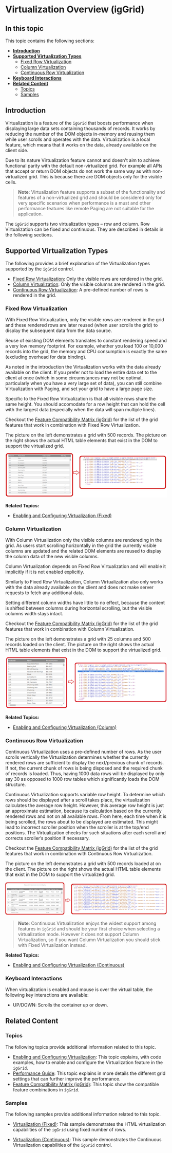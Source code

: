 ﻿<!--
|metadata|
{
    "fileName": "iggrid-virtualization-overview",
    "controlName": "igGrid",
    "tags": []
}
|metadata|
-->

# Virtualization Overview (igGrid)


## In this topic

This topic contains the following sections:

-   [**Introduction**](#introduction)
-   [**Supported Virtualization Types**](#supported_virtualization_types)
	-   [Fixed Row Virtualization](#fixed-row)
	-   [Column Virtualization](#column)
	-   [Continuous Row Virtualization](#continuous)
-   [**Keyboard Interactions**](#keyboard-interactions)
-   [**Related Content**](#related-content)
    -   [Topics](#topics)
	-   [Samples](#samples)

## <a id="introduction"></a> Introduction

Virtualization is a feature of the `igGrid` that boosts performance when displaying large data sets containing thousands of records. It works by reducing the number of the DOM objects in-memory and reusing them while user scrolls and operates with the data. Virtualization is a local feature, which means that it works on the data, already available on the client side.

Due to its nature Virtualization feature cannot and doesn't aim to achieve functional parity with the default non-virtualized grid. For example all APIs that accept or return DOM objects do not work the same way as with non-virtualized grid. This is because there are DOM objects only for the visible cells. 

> **Note**: Virtualization feature supports a subset of the functionality and features of a non-virtualized grid and should be considered only for very specific scenarios when performance is a must and other performance features like remote Paging are not suitable for the application.

The `igGrid` supports two virtualization types – row and column. Row Virtualization can be fixed and continuous. They are described in details in the following sections.

## <a id="supported_virtualization_types"></a>Supported Virtualization Types

The following provides a brief explanation of the Virtualization types supported by the `igGrid` control.

- [Fixed Row Virtualization](#fixed-row): Only the visible rows are rendered in the grid.
- [Column Virtualization](#column): Only the visible columns are rendered in the grid.
- [Continuous Row Virtualization](#continuous): A pre-defined number of rows is rendered in the grid.

### <a id="fixed-row"></a> Fixed Row Virtualization 

With Fixed Row Virtualization, only the visible rows are rendered in the grid and these rendered rows are later reused (when user scrolls the grid) to display the subsequent data from the data source.

Reuse of existing DOM elements translates to constant rendering speed and a very low memory footprint. For example, whether you load 100 or 10,000 records into the grid, the memory and CPU consumption is exactly the same (excluding overhead for data binding).

As noted in the introduction the Virtualization works with the data already available on the client. If you prefer not to load the entire data set to the client at once (which in some circumstances may not be optimal, particularly when you have a very large set of data), you can still combine Virtualization with Paging, and set your grid to have a large page size.

Specific to the Fixed Row Virtualization is that all visible rows share the same height. You should accomodate for a row height that can hold the cell with the largest data (especially when the data will span multiple lines).

Checkout the [Feature Compatibility Matrix (igGrid)](Feature-Compatibility-Matrix(igGrid).html) for the list of the grid features that work in combination with Fixed Row Virtualization.

The picture on the left demonstrates a grid with 500 records. The picture on the right shows the actual HTML table elements that exist in the DOM to support the virtualized grid.

![](images/igGrid_Virtualization_Overview_01.png)

**Related Topics:**

-   [Enabling and Configuring Virtualization (Fixed)](igGrid-Enabling-and-Configuring-Virtualization.html#fixed-row)

### <a id="column"></a> Column Virtualization 

With Column Virtualization only the visible columns are rendereding in the grid.
As users start scrolling horizontally in the grid the currently visible columns are updated and the related DOM elements are reused to display the column data of the new visible columns.

Column Virtualization depends on Fixed Row Virtualization and will enable it implicitly if it is not enabled explicitly.

Similarly to Fixed Row Virtualization, Column Virtualization also only works with the data already available on the client and does not make server requests to fetch any additional data.

Setting different column widths have little to no effect, because the content is shifted between columns during horizontal scrolling, but the visible columns width stays intact.

Checkout the [Feature Compatibility Matrix (igGrid)](Feature-Compatibility-Matrix(igGrid).html) for the list of the grid features that work in combination with Column Virtualization.

The picture on the left demonstrates a grid with 25 columns and 500 records loaded on the client. The picture on the right shows the actual HTML table elements that exist in the DOM to support the virtualized grid.

![](images/igGrid_Virtualization_Overview_3.png)

**Related Topics:**

-   [Enabling and Configuring Virtualization (Column)](igGrid-Enabling-and-Configuring-Virtualization.html#column)

### <a id="continuous"></a> Continuous Row Virtualization 

Continuous Virtualization uses a pre-defined number of rows. As the user scrolls vertically the Virtualization determines whether the currently rendered rows are sufficient to display the next/previous chunk of records. If not, the current chunk of rows is being disposed and the required chunk of records is loaded. Thus, having 1000 data rows will be displayed by only say 30 as opposed to 1000 row tables which significantly loads the DOM structure.

Continuous Virtualization supports variable row height. To determine which rows should be displayed after a scroll takes place, the virtualization calculates the average row height. However, this average row height is just an approximate estimation, because its calculation based on the currently rendered rows and not on all available rows. From here, each time when it is being scrolled, the rows about to be displayed are estimated. This might lead to incorrect scroller position when the scroller is at the top/end positions. The Virtualization checks for such situations after each scroll and corrects scroller’s position if necessary.

Checkout the [Feature Compatibility Matrix (igGrid)](Feature-Compatibility-Matrix(igGrid).html) for the list of the grid features that work in combination with Continuous Row Virtualization.

The picture on the left demonstrates a grid with 500 records loaded at on the client. The picture on the right shows the actual HTML table elements that exist in the DOM to support the virtualized grid.

![](images/igGrid_Virtualization_Overview_2.png)

> **Note**: Continuous Virtualization enjoys the widest support among features in `igGrid` and should be your first choice when selecting a virtualization mode. However it does not support Column Virtualization, so if you want Column Virtualization you should stick with Fixed Virtualization instead.

**Related Topics:**

-   [Enabling and Configuring Virtualization (Continuous)](igGrid-Enabling-and-Configuring-Virtualization.html#continuous)

### <a id="keyboard-interactions"></a>Keyboard Interactions

When virtualization is enabled and mouse is over the virtual table, the following key interactions are available:

- UP/DOWN: Scrolls the container up or down.

## <a id="related-content"></a> Related Content

### <a id="topics"></a> Topics

The following topics provide additional information related to this topic.

- [Enabling and Configuring Virtualization](igGrid-Enabling-and-Configuring-Virtualization.html): This topic explains, with code examples, how to enable and configure the Virtualization feature in the `igGrid`.
- [Performance Guide](iggrid-performance-guide.html): This topic explains in more details the different grid settings that can further improve the performance.
- [Feature Compatibility Matrix (igGrid)](Feature-Compatibility-Matrix(igGrid).html): This topic show the compatible feature combinations in `igGrid`.

### <a id="samples"></a> Samples

The following samples provide additional information related to this topic.

- [Virtualization (Fixed)](%%SamplesUrl%%/grid/virtualization-fixed): This sample demonstrates the HTML virtualization capabilities of the `igGrid` using fixed number of rows.

- [Virtualization (Continuous)](%%SamplesUrl%%/grid/virtualization-continuous): This sample demonstrates the Continuous Virtualization capabilities of the `igGrid` control.





 

 


